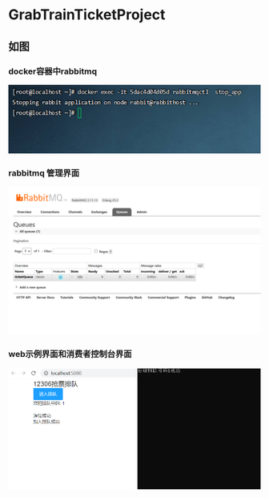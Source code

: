 # GrabTrainTicketProject


## 如图

### docker容器中rabbitmq
![image](https://raw.githubusercontent.com/WuLex/UsefulPicture/main/rabbitmqimg/grabtrainticket/result1.png)

### rabbitmq 管理界面
![image](https://raw.githubusercontent.com/WuLex/UsefulPicture/main/rabbitmqimg/grabtrainticket/result2.png)

### web示例界面和消费者控制台界面
![image](https://raw.githubusercontent.com/WuLex/UsefulPicture/main/rabbitmqimg/grabtrainticket/result3.png)
